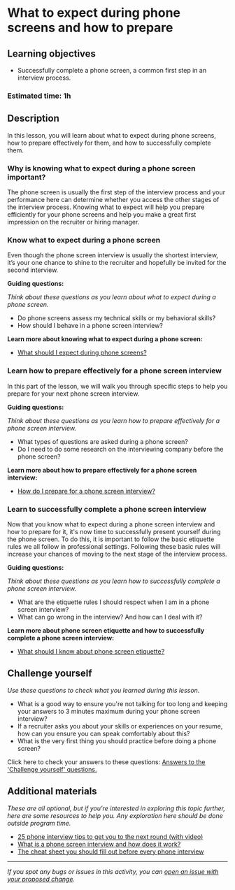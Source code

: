 # What to expect during phone screens and how to prepare
## Learning objectives

- Successfully complete a phone screen, a common first step in an interview process.

### Estimated time: 1h

## Description

In this lesson, you will learn about what to expect during phone screens, how to prepare effectively for them, and how to successfully complete them.

### Why is knowing what to expect during a phone screen important?

The phone screen is usually the first step of the interview process and your performance here can determine whether you access the other stages of the interview process. Knowing what to expect will help you prepare efficiently for your phone screens and help you make a great first impression on the recruiter or hiring manager.

### Know what to expect during a phone screen

Even though the phone screen interview is usually the shortest interview, it’s your one chance to shine to the recruiter and hopefully be invited for the second interview.

**Guiding questions:**

*Think about these questions as you learn about what to expect during a phone screen.*

- Do phone screens assess my technical skills or my behavioral skills?
- How should I behave in a phone screen interview?

 **Learn more about knowing what to expect during a phone screen:**

- [What should I expect during phone screens?](https://microverse.zendesk.com/hc/en-us/articles/360058150254-What-Should-I-Expect-During-Phone-Screens-)

### Learn how to prepare effectively for a phone screen interview

In this part of the lesson, we will walk you through specific steps to help you prepare for your next phone screen interview. 

**Guiding questions:**

*Think about these questions as you learn how to prepare effectively for a phone screen interview.*

- What types of questions are asked during a phone screen?
- Do I need to do some research on the interviewing company before the phone screen?

**Learn more about how to prepare effectively for a phone screen interview:**

- [How do I prepare for a phone screen interview?](https://microverse.zendesk.com/hc/en-us/articles/360052321073)

### Learn to successfully complete a phone screen interview

Now that you know what to expect during a phone screen interview and how to prepare for it, it's now time to successfully present yourself during the phone screen. To do this, it is important to follow the basic etiquette rules we all follow in professional settings. Following these basic rules will increase your chances of moving to the next stage of the interview process.

**Guiding questions:**

*Think about these questions as you learn how to successfully complete a phone screen interview.*

- What are the etiquette rules I should respect when I am in a phone screen interview?
- What can go wrong in the interview? And how can I deal with it?

**Learn more about phone screen etiquette and how to successfully complete a phone screen interview:**

- [What should I know about phone screen etiquette?](https://microverse.zendesk.com/hc/en-us/articles/360059984953-What-Should-I-Know-About-Phone-Screen-Etiquette-)

## Challenge yourself

*Use these questions to check what you learned during this lesson.* 

- What is a good way to ensure you're not talking for too long and keeping your answers to 3 minutes maximum during your phone screen interview?
- If a recruiter asks you about your skills or experiences on your resume, how can you ensure you can speak comfortably about this?
- What is the very first thing you should practice before doing a phone screen?

Click here to check your answers to these questions: [Answers to the 'Challenge yourself' questions.](https://github.com/microverseinc/curriculum-professional-skills/blob/main/interview-prep/answers-to-the-challenge-yourself-questions-phone-screens.md)

## Additional materials

*These are all optional, but if you're interested in exploring this topic further, here are some resources to help you. Any exploration here should be done outside program time.*

- [25 phone interview tips to get you to the next round (with video)](https://www.indeed.com/career-advice/interviewing/phone-interview-tips-to-get-you-to-the-next-round)
- [What is a phone screen interview and how does it work?](https://www.thebalancecareers.com/what-is-a-screening-interview-2062094)
- [The cheat sheet you should fill out before every phone interview](https://www.themuse.com/advice/phone-interview-cheat-sheet)


------

_If you spot any bugs or issues in this activity, you can [open an issue with your proposed change](https://github.com/microverseinc/curriculum-transversal-skills/blob/main/git-github/articles/open_issue.md)._
